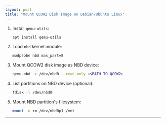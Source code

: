 ```yaml
---
layout: post
title: "Mount QCOW2 Disk Image on Debian/Ubuntu Linux"
---
```


1. Install `qemu-utils`:
   ```bash
   apt install qemu-utils
   ```
2. Load `nbd` kernel module:
   ```bash
   modprobe nbd max_part=8
   ```
3. Mount QCOW2 disk image as NBD device:
   ```bash
   qemu-nbd -c /dev/nbd0 --read-only <$PATH_TO_QCOW2>
   ```
4. List partitions on NBD device (optional):
   ```bash
   fdisk -l /dev/nbd0
   ```
5. Mount NBD partition's filesystem:
   ```bash
   mount -o ro /dev/nbd0p1 /mnt
   ```

---
